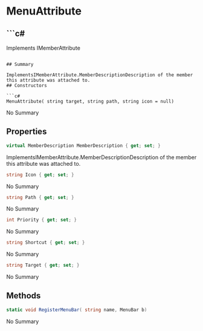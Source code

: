 # MenuAttribute

## ```c#
Implements IMemberAttribute
```

## Summary

ImplementsIMemberAttribute.MemberDescriptionDescription of the member this attribute was attached to.
## Constructors

```c#
MenuAttribute( string target, string path, string icon = null) 
```
No Summary
## Properties

```c#
virtual MemberDescription MemberDescription { get; set; } 
```
ImplementsIMemberAttribute.MemberDescriptionDescription of the member this attribute was attached to.
```c#
string Icon { get; set; } 
```
No Summary
```c#
string Path { get; set; } 
```
No Summary
```c#
int Priority { get; set; } 
```
No Summary
```c#
string Shortcut { get; set; } 
```
No Summary
```c#
string Target { get; set; } 
```
No Summary
## Methods

```c#
static void RegisterMenuBar( string name, MenuBar b) 
```
No Summary
